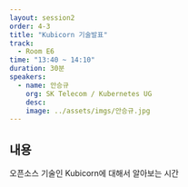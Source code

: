 ```yaml
---
layout: session2
order: 4-3
title: "Kubicorn 기술발표"
track:
  - Room E6
time: "13:40 ~ 14:10"
duration: 30분
speakers:
  - name: 안승규
    org: SK Telecom / Kubernetes UG 
    desc: 
    image: ../assets/imgs/안승규.jpg
---
```

## 내용

오픈소스 기술인 Kubicorn에 대해서 알아보는 시간
